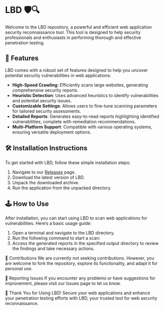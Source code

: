 # LBD 🛡️🔍

Welcome to the LBD repository, a powerful and efficient web application security reconnaissance tool. This tool is designed to help security professionals and enthusiasts in performing thorough and effective penetration testing.

## 🚀 Features

LBD comes with a robust set of features designed to help you uncover potential security vulnerabilities in web applications:

- **High-Speed Crawling**: Efficiently scans large websites, generating comprehensive security reports.
- **Heuristic Detection**: Uses advanced heuristics to identify vulnerabilities and potential security issues.
- **Customizable Settings**: Allows users to fine-tune scanning parameters for tailored security assessments.
- **Detailed Reports**: Generates easy-to-read reports highlighting identified vulnerabilities, complete with remediation recommendations.
- **Multi-Platform Support**: Compatible with various operating systems, ensuring versatile deployment options.

## 🛠️ Installation Instructions

To get started with LBD, follow these simple installation steps:

1. Navigate to our [Releases](../../releases) page.
2. Download the latest version of LBD.
3. Unpack the downloaded archive.
4. Run the application from the unpacked directory.

## 🕹️ How to Use

After installation, you can start using LBD to scan web applications for vulnerabilities. Here’s a basic usage guide:

1. Open a terminal and navigate to the LBD directory.
2. Run the following command to start a scan:
3. Access the generated reports in the specified output directory to review the findings and take necessary actions.

🛑 Contributions
We are currently not seeking contributions. However, you are welcome to fork the repository, explore its functionality, and adapt it for personal use.

🐞 Reporting Issues
If you encounter any problems or have suggestions for improvement, please visit our Issues page to let us know.

🌟 Thank You for Using LBD!
Secure your web applications and enhance your penetration testing efforts with LBD, your trusted tool for web security reconnaissance.
